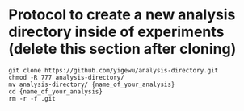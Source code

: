 # Protocol to create a new analysis directory inside of experiments (delete this section after cloning)
```
git clone https://github.com/yigewu/analysis-directory.git
chmod -R 777 analysis-directory/
mv analysis-directory/ {name_of_your_analysis}
cd {name_of_your_analysis}
rm -r -f .git
```

